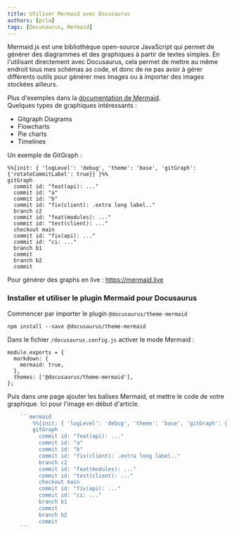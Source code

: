 ```yaml
---
title: Utiliser Mermaid avec Docusaurus
authors: [pcla]
tags: [Docusaurus, Mermaid] 
---
```


Mermaid.js est une bibliothèque open-source JavaScript qui permet de générer des diagrammes et des graphiques à partir de textes simples. En l'utilisant directement avec Docusaurus, cela permet de mettre au même endroit tous mes schémas as code, et donc de ne pas avoir à gérer différents outils pour générer mes images ou à importer des images stockées ailleurs.

Plus d'exemples dans la [documentation de Mermaid](https://mermaid.js.org/intro/).  
Quelques types de graphiques intéressants :
* Gitgraph Diagrams 
* Flowcharts
* Pie charts
* Timelines

Un exemple de GitGraph : 

```mermaid
%%{init: { 'logLevel': 'debug', 'theme': 'base', 'gitGraph': {'rotateCommitLabel': true}} }%%
gitGraph
  commit id: "feat(api): ..."
  commit id: "a"
  commit id: "b"
  commit id: "fix(client): .extra long label.."
  branch c2
  commit id: "feat(modules): ..."
  commit id: "test(client): ..."
  checkout main
  commit id: "fix(api): ..."
  commit id: "ci: ..."
  branch b1
  commit
  branch b2
  commit
```

Pour générer des graphs en live : https://mermaid.live 

### Installer et utiliser le plugin Mermaid pour Docusaurus

Commencer par importer le plugin `@docusaurus/theme-mermaid`

```
npm install --save @docusaurus/theme-mermaid
```
Dans le fichier `/docusaurus.config.js` activer le mode Mermaid : 

```
module.exports = {
  markdown: {
    mermaid: true,
  },
  themes: ['@docusaurus/theme-mermaid'],
};
```


Puis dans une page ajouter les balises Mermaid, et mettre le code de votre graphique. Ici pour l'image en début d'article.

```jsx title=""
    ```mermaid
        %%{init: { 'logLevel': 'debug', 'theme': 'base', 'gitGraph': {'rotateCommitLabel': true}} }%%
        gitGraph
          commit id: "feat(api): ..."
          commit id: "a"
          commit id: "b"
          commit id: "fix(client): .extra long label.."
          branch c2
          commit id: "feat(modules): ..."
          commit id: "test(client): ..."
          checkout main
          commit id: "fix(api): ..."
          commit id: "ci: ..."
          branch b1
          commit
          branch b2
          commit
    ```
```